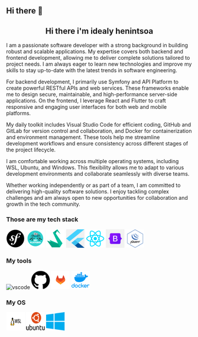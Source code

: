 ## Hi there 👋

<!--
**idealyhenintsoagithub/idealyhenintsoagithub** is a ✨ _special_ ✨ repository because its `README.md` (this file) appears on your GitHub profile.

Here are some ideas to get you started:

- 🔭 I’m currently working on ...
- 🌱 I’m currently learning ...
- 👯 I’m looking to collaborate on ...
- 🤔 I’m looking for help with ...
- 💬 Ask me about ...
- 📫 How to reach me: ...
- 😄 Pronouns: ...
- ⚡ Fun fact: ...
-->

<h2 align="center">Hi there i'm idealy henintsoa</h2>

I am a passionate software developer with a strong background in building robust and scalable applications. My expertise covers both backend and frontend development, allowing me to deliver complete solutions tailored to project needs. I am always eager to learn new technologies and improve my skills to stay up-to-date with the latest trends in software engineering.

For backend development, I primarily use Symfony and API Platform to create powerful RESTful APIs and web services. These frameworks enable me to design secure, maintainable, and high-performance server-side applications. On the frontend, I leverage React and Flutter to craft responsive and engaging user interfaces for both web and mobile platforms.

My daily toolkit includes Visual Studio Code for efficient coding, GitHub and GitLab for version control and collaboration, and Docker for containerization and environment management. These tools help me streamline development workflows and ensure consistency across different stages of the project lifecycle.

I am comfortable working across multiple operating systems, including WSL, Ubuntu, and Windows. This flexibility allows me to adapt to various development environments and collaborate seamlessly with diverse teams.

Whether working independently or as part of a team, I am committed to delivering high-quality software solutions. I enjoy tackling complex challenges and am always open to new opportunities for collaboration and growth in the tech community.

<h3>Those are my tech stack</h3>

<img src="assets/images/symfony-1.png" alt="symfony" width="50" height="50" />
<img src="assets/images/api-platform.png" alt="api-platform" width="50" height="50" />
<img src="assets/images/sylius.png" alt="sylius" width="50" height="50" />
<img src="assets/images/flutter.png" alt="flutter" width="50" height="50" />
<img src="assets/images/react.png" alt="react" width="50" height="50" />
<img src="assets/images/bootstrap.png" alt="bootstrap" width="50" height="50" />
<img src="assets/images/jquery.png" alt="jquery" width="50" height="50" />

<h3>My tools</h3>
<img src="assets/images/vscode.png" alt="vscode" width="50" height="50" />
<img src="assets/images/github.png" alt="github" width="50" height="50" />
<img src="assets/images/gitlab.png" alt="gitlab" width="50" height="50" />
<img src="assets/images/docker.png" alt="docker" width="50" height="50" />

<h3>My OS</h3>
<img src="assets/images/wsl.jpg" alt="wsl" width="50" height="50" />
<img src="assets/images/ubuntu-2.svg" alt="ubuntu" width="50" height="  50" />
<img src="assets/images/microsoft-windows-22.svg" alt="windows" width="50" height="50" />
